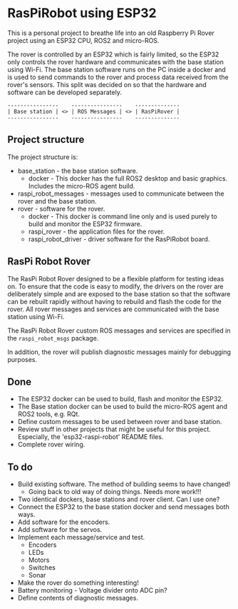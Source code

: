 # RasPiRobot using ESP32

This is a personal project to breathe life into an old Raspberry Pi Rover project using an ESP32 CPU, ROS2 and micro-ROS.

The rover is controlled by an ESP32 which is fairly limited, so the ESP32 only controls the rover hardware and communicates with the base station using Wi-Fi.  The base station software runs on the PC inside a docker and is used to send commands to the rover and process data received from the rover's sensors.  This split was decided on so that the hardware and software can be developed separately.

```text
----------------    ----------------    --------------
| Base station | <> | ROS Messages | <> | RasPiRover |
----------------    ----------------    --------------
```

## Project structure

The project structure is:

* base_station - the base station software.
  * docker - This docker has the full ROS2 desktop and basic graphics.  Includes the micro-ROS agent build.
* raspi_robot_messages - messages used to communicate between the rover and the base station.
* rover - software for the rover.
  * docker - This docker is command line only and is used purely to build and monitor the ESP32 firmware.
  * raspi_rover - the application files for the rover.
  * raspi_robot_driver - driver software for the RasPiRobot board.

## RasPi Robot Rover

The RasPi Robot Rover designed to be a flexible platform for testing ideas on.  To ensure that the code is easy to modify, the drivers on the rover are deliberately simple and are exposed to the base station so that the software can be rebuilt rapidly without having to rebuild and flash the code for the rover.  All rover messages and services are communicated with the base station using Wi-Fi.

The RasPi Robot Rover custom ROS messages and services are specified in the `raspi_robot_msgs` package.

In addition, the rover will publish diagnostic messages mainly for debugging purposes.

## Done

* The ESP32 docker can be used to build, flash and monitor the ESP32.
* The Base station docker can be used to build the micro-ROS agent and ROS2 tools, e.g. RQt.
* Define custom messages to be used between rover and base station.
* Review stuff in other projects that might be useful for this project.  Especially, the 'esp32-raspi-robot' README files.
* Complete rover wiring.

## To do

* Build existing software.  The method of building seems to have changed!
  * Going back to old way of doing things. Needs more work!!!
* Two identical dockers, base stations and rover client.  Can I use one?
* Connect the ESP32 to the base station docker and send messages both ways.
* Add software for the encoders.
* Add software for the servos.
* Implement each message/service and test.
  * Encoders
  * LEDs
  * Motors
  * Switches
  * Sonar
* Make the rover do something interesting!
* Battery monitoring - Voltage divider onto ADC pin?
* Define contents of diagnostic messages.
